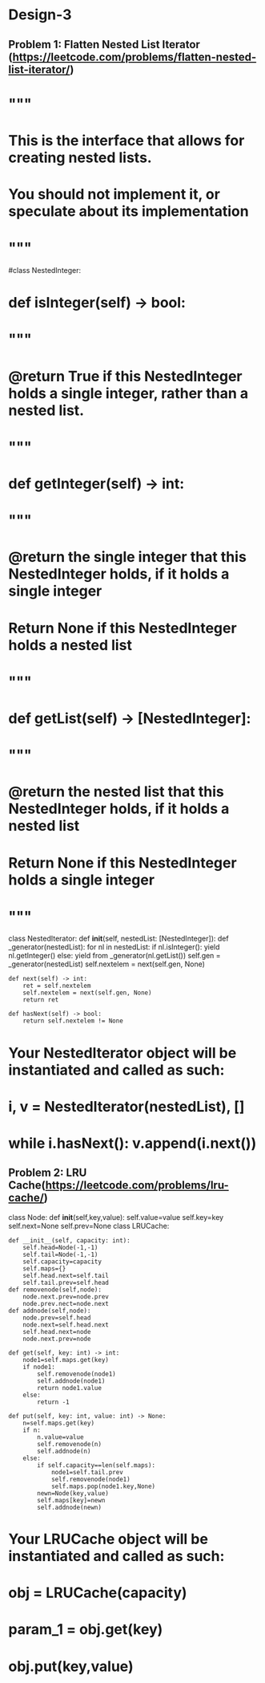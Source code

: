 # Design-3

## Problem 1: Flatten Nested List Iterator (https://leetcode.com/problems/flatten-nested-list-iterator/)


# """
# This is the interface that allows for creating nested lists.
# You should not implement it, or speculate about its implementation
# """
#class NestedInteger:
#    def isInteger(self) -> bool:
#        """
#        @return True if this NestedInteger holds a single integer, rather than a nested list.
#        """
#
#    def getInteger(self) -> int:
#        """
#        @return the single integer that this NestedInteger holds, if it holds a single integer
#        Return None if this NestedInteger holds a nested list
#        """
#
#    def getList(self) -> [NestedInteger]:
#        """
#        @return the nested list that this NestedInteger holds, if it holds a nested list
#        Return None if this NestedInteger holds a single integer
#        """
class NestedIterator:
    def __init__(self, nestedList: [NestedInteger]):
        def _generator(nestedList):
            for nl in nestedList:
                if nl.isInteger():
                    yield nl.getInteger()
                else:
                    yield from _generator(nl.getList())
        self.gen = _generator(nestedList)
        self.nextelem = next(self.gen, None)
    
    def next(self) -> int:
        ret = self.nextelem
        self.nextelem = next(self.gen, None)
        return ret
    
    def hasNext(self) -> bool:
        return self.nextelem != None

# Your NestedIterator object will be instantiated and called as such:
# i, v = NestedIterator(nestedList), []
# while i.hasNext(): v.append(i.next())

## Problem 2: LRU Cache(https://leetcode.com/problems/lru-cache/)



class Node:
    def __init__(self,key,value):
        self.value=value
        self.key=key
        self.next=None
        self.prev=None
class LRUCache:
    
    def __init__(self, capacity: int):
        self.head=Node(-1,-1)
        self.tail=Node(-1,-1)
        self.capacity=capacity
        self.maps={}
        self.head.next=self.tail
        self.tail.prev=self.head
    def removenode(self,node):
        node.next.prev=node.prev
        node.prev.nect=node.next
    def addnode(self,node):
        node.prev=self.head
        node.next=self.head.next
        self.head.next=node
        node.next.prev=node
        
    def get(self, key: int) -> int:
        node1=self.maps.get(key)
        if node1:
            self.removenode(node1)
            self.addnode(node1)
            return node1.value
        else:
            return -1
        
    def put(self, key: int, value: int) -> None:
        n=self.maps.get(key)
        if n:
            n.value=value
            self.removenode(n)
            self.addnode(n)
        else:
            if self.capacity==len(self.maps):
                node1=self.tail.prev
                self.removenode(node1)
                self.maps.pop(node1.key,None)
            newn=Node(key,value)
            self.maps[key]=newn
            self.addnode(newn)
            
                
        
        


# Your LRUCache object will be instantiated and called as such:
# obj = LRUCache(capacity)
# param_1 = obj.get(key)
# obj.put(key,value)